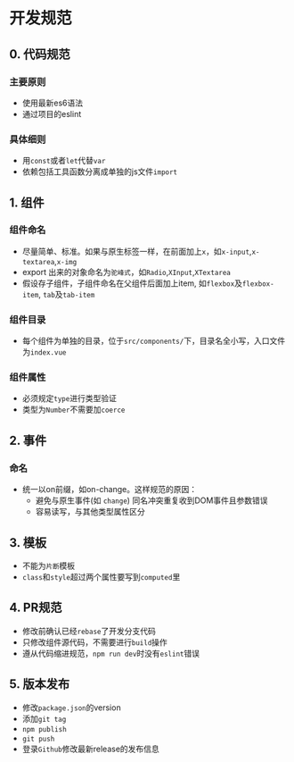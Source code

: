 # 开发规范

## 0. 代码规范

### 主要原则

+ 使用最新es6语法
+ 通过项目的eslint

### 具体细则

+ 用`const`或者`let`代替`var`
+ 依赖包括工具函数分离成单独的js文件`import`

## 1. 组件

### 组件命名

+ 尽量简单、标准。如果与原生标签一样，在前面加上`x`，如`x-input`,`x-textarea`,`x-img`
+ export 出来的对象命名为`驼峰式`，如`Radio`,`XInput`,`XTextarea`
+ 假设存子组件，子组件命名在父组件后面加上item, 如`flexbox`及`flexbox-item`, `tab`及`tab-item`

### 组件目录

+ 每个组件为单独的目录，位于`src/components/`下，目录名全小写，入口文件为`index.vue`

### 组件属性

+ 必须规定`type`进行类型验证
+ 类型为`Number`不需要加`coerce`

## 2. 事件

### 命名

+ 统一以on前缀，如on-change。这样规范的原因：
  + 避免与原生事件(如 `change`) 同名冲突重复收到DOM事件且参数错误
  + 容易读写，与其他类型属性区分

## 3. 模板

+ 不能为`片断`模板
+ `class`和`style`超过两个属性要写到`computed`里

## 4. PR规范

+ 修改前确认已经`rebase`了开发分支代码
+ 只修改组件源代码，不需要进行`build`操作
+ 遵从代码缩进规范，`npm run dev`时没有`eslint`错误


## 5. 版本发布

+ 修改`package.json`的version
+ 添加`git tag`
+ `npm publish`
+ `git push`
+ 登录`Github`修改最新release的发布信息